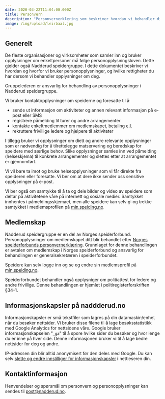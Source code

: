 ```yaml
---
date: 2020-03-22T11:04:00.000Z
title: Personvern
description: "Personvernerklæring som beskriver hvordan vi behandler dine personopplysninger."
image: /img/upload/leirbaal.jpg
---
```


## Generelt

De fleste organisasjoner og virksomheter som samler inn og bruker opplysninger om enkeltpersoner
må følge personopplysningsloven. Dette gjelder også Nadderud speidergruppe. I dette dokumentet
beskriver vi hvordan og hvorfor vi bruker personopplysninger, og hvilke rettigheter du har
dersom vi behandler opplysninger om deg.

Gruppelederen er ansvarlig for behandling av personopplysninger i Nadderud speidergruppe.

Vi bruker kontaktopplysninger om speiderne og foresatte til å:

- sende ut informasjon om aktiviteter og annen relevant informasjon på e-post eller SMS
- registrere påmelding til turer og andre arrangementer
- kontakte enkeltmedlemmer om medlemskapet, betaling e.l.
- rekruttere frivillige ledere og hjelpere til aktiviteter

I tillegg bruker vi opplysninger om diett og andre relevante opplysninger som er nødvendig
for å tilrettelegge matservering og beredskap for speidere med særlige behov. Slike opplysninger
samles inn ved påmelding (helseskjema) til konkrete arrangementer og slettes etter at
arrangementet er gjennomført.

Vi vil bare ta imot og bruke helseopplysninger som vi får direkte fra speideren eller foresatte.
Vi ber om at dere ikke sender oss sensitive opplysninger på e-post.

Vi ber også om samtykke til å ta og dele bilder og video av speidere som deltar på aktivitetene
våre på internett og sosiale medier. Samtykket innhentes i påmeldingsskjemaet, men alle speidere
kan selv gi og trekke samtykket i medlemsprofilen på [min.speiding.no](https://min.speiding.no).

## Medlemskap

Nadderud speidergruppe er en del av Norges speiderforbund. Personopplysninger om
medlemskapet ditt blir behandlet etter [Norges speiderforbunds personvernerklæring](https://speiding.no/personvernserklaering).
Grunnlaget for denne behandlingen er avtalen om medlemskap i Norges speiderforbund og ansvarlig
for behandlingen er generalsekretæren i speiderforbundet.

Speidere kan selv logge inn og se og endre sin medlemsprofil på [min.speiding.no](https://min.speiding.no).

Speiderforbundet behandler også opplysniger om politiattest for ledere og andre frivillige.
Denne behandlingen er hjemlet i politiregisterforskriften §34-1.

## Informasjonskapsler på naddderud.no

Informasjonskapsler er små tekstfiler som lagres på din datamaskin/enhet når du besøker nettsider.
Vi bruker disse filene til å lage besøksstatistikk med Google Analytics for nettsidene våre. Google
bruker informasjonskapselen "<code>\_ga</code>" til å spore hvilke sider du besøker og hvor lenge du
er inne på hver side. Denne informasjonen bruker vi til å lage bedre nettsider for deg og andre.

IP-adressen din blir alltid anonymisert før den deles med Google. Du kan selv [slette og endre
innstilliger for informasjonskapsler](https://nettvett.no/slik-administrer-du-informasjonskapsler/)
i nettleseren din.

## Kontaktinformasjon

Henvendelser og spørsmål om personvern og personopplysninger kan sendes til
[post@nadderud.no](mailto:post@nadderud.no).
